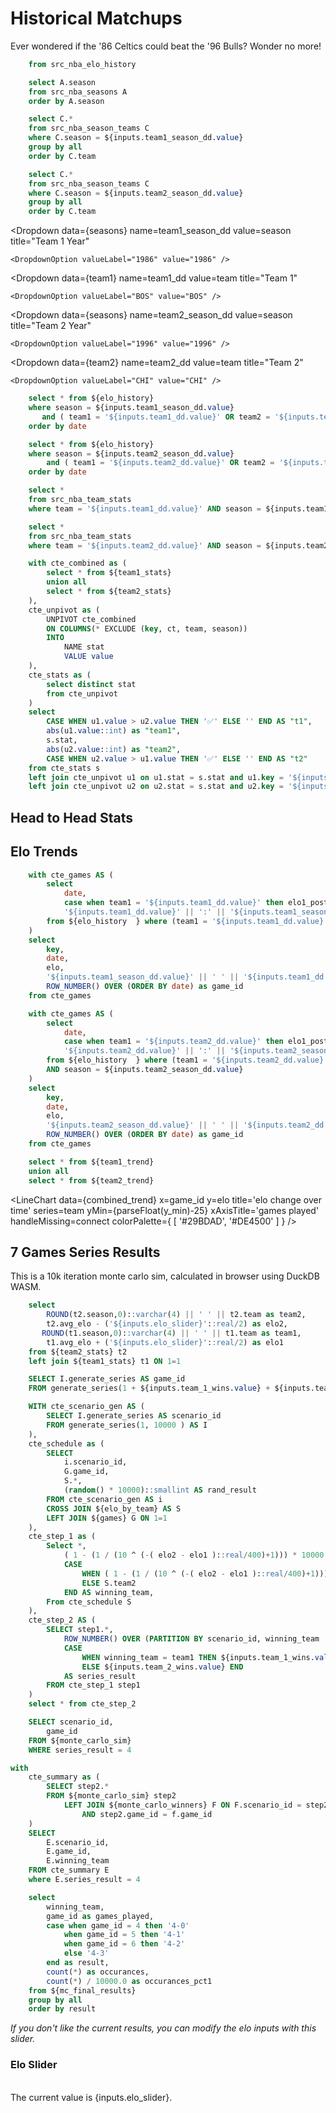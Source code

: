 # Historical Matchups
Ever wondered if the '86 Celtics could beat the '96 Bulls? Wonder no more!

```sql elo_history
    from src_nba_elo_history
```

```sql seasons
    select A.season
    from src_nba_seasons A
    order by A.season
```

```sql team1
    select C.*
    from src_nba_season_teams C
    where C.season = ${inputs.team1_season_dd.value}
    group by all
    order by C.team
```

```sql team2
    select C.* 
    from src_nba_season_teams C
    where C.season = ${inputs.team2_season_dd.value}
    group by all
    order by C.team
```

<Dropdown
    data={seasons} 
    name=team1_season_dd
    value=season
    title="Team 1 Year"
>
    <DropdownOption valueLabel="1986" value="1986" />
</Dropdown>

<Dropdown
    data={team1} 
    name=team1_dd
    value=team
    title="Team 1"
>
    <DropdownOption valueLabel="BOS" value="BOS" />
</Dropdown>

<Dropdown
    data={seasons} 
    name=team2_season_dd
    value=season
    title="Team 2 Year"
>
    <DropdownOption valueLabel="1996" value="1996" />
</Dropdown>

<Dropdown
    data={team2} 
    name=team2_dd
    value=team
    title="Team 2"
>
    <DropdownOption valueLabel="CHI" value="CHI" />
</Dropdown>

```sql team1_history
    select * from ${elo_history}
    where season = ${inputs.team1_season_dd.value}
       and ( team1 = '${inputs.team1_dd.value}' OR team2 = '${inputs.team1_dd.value}')
    order by date
```

```sql team2_history
    select * from ${elo_history}
    where season = ${inputs.team2_season_dd.value}
        and ( team1 = '${inputs.team2_dd.value}' OR team2 = '${inputs.team2_dd.value}')
    order by date
```

```sql team1_stats
    select * 
    from src_nba_team_stats 
    where team = '${inputs.team1_dd.value}' AND season = ${inputs.team1_season_dd.value}
```

```sql team2_stats
    select * 
    from src_nba_team_stats 
    where team = '${inputs.team2_dd.value}' AND season = ${inputs.team2_season_dd.value}
```

```sql stat_table
    with cte_combined as (
        select * from ${team1_stats}
        union all
        select * from ${team2_stats}
    ),
    cte_unpivot as (
        UNPIVOT cte_combined
        ON COLUMNS(* EXCLUDE (key, ct, team, season))
        INTO
            NAME stat
            VALUE value
    ),
    cte_stats as (
        select distinct stat
        from cte_unpivot
    )
    select 
        CASE WHEN u1.value > u2.value THEN '✅' ELSE '' END AS "t1",
        abs(u1.value::int) as "team1",
        s.stat,
        abs(u2.value::int) as "team2",
        CASE WHEN u2.value > u1.value THEN '✅' ELSE '' END AS "t2"
    from cte_stats s
    left join cte_unpivot u1 on u1.stat = s.stat and u1.key = '${inputs.team1_dd.value}' || ':' || '${inputs.team1_season_dd.value}'
    left join cte_unpivot u2 on u2.stat = s.stat and u2.key = '${inputs.team2_dd.value}' || ':' || '${inputs.team2_season_dd.value}'
```

## Head to Head Stats

<DataTable data={stat_table} rows=all>
    <Column id="t1" align="center" title=" " />
    <Column id="team1" align="right" title="{inputs.team1_season_dd.value} {inputs.team1_dd.value}"/>
    <Column id="stat" align="center" title="category" />
    <Column id="team2" align="left" title="{inputs.team2_season_dd.value} {inputs.team2_dd.value}"/>
    <Column id="t2" align="center" title=" " />
</DataTable>

## Elo Trends

```sql team1_trend
    with cte_games AS (
        select 
            date,
            case when team1 = '${inputs.team1_dd.value}' then elo1_post else elo2_post end as elo,
            '${inputs.team1_dd.value}' || ':' || '${inputs.team1_season_dd.value}' as key,
        from ${elo_history  } where (team1 = '${inputs.team1_dd.value}' OR team2 = '${inputs.team1_dd.value}') AND season = ${inputs.team1_season_dd.value}
    )
    select 
        key, 
        date,
        elo,
        '${inputs.team1_season_dd.value}' || ' ' || '${inputs.team1_dd.value}' as team,
        ROW_NUMBER() OVER (ORDER BY date) as game_id
    from cte_games
```

```sql team2_trend
    with cte_games AS (
        select 
            date,
            case when team1 = '${inputs.team2_dd.value}' then elo1_post else elo2_post end as elo,
            '${inputs.team2_dd.value}' || ':' || '${inputs.team2_season_dd.value}' as key,
        from ${elo_history  } where (team1 = '${inputs.team2_dd.value}' OR team2 = '${inputs.team2_dd.value}') 
        AND season = ${inputs.team2_season_dd.value}
    )
    select 
        key, 
        date,
        elo,
        '${inputs.team2_season_dd.value}' || ' ' || '${inputs.team2_dd.value}' as team,
        ROW_NUMBER() OVER (ORDER BY date) as game_id
    from cte_games
```

```sql combined_trend
    select * from ${team1_trend}
    union all
    select * from ${team2_trend}
```

<script>

$: y_min = Math.min(...combined_trend.map(item => item.elo))

</script>

<LineChart
    data={combined_trend} 
    x=game_id
    y=elo
    title='elo change over time'
    series=team
    yMin={parseFloat(y_min)-25}
    xAxisTitle='games played'
    handleMissing=connect
    colorPalette={
        [
        '#29BDAD',
        '#DE4500'
        ]
    }
/>

## 7 Games Series Results

This is a 10k iteration monte carlo sim, calculated in browser using DuckDB WASM.

<Dropdown title="Team 1 wins" name=team_1_wins>
    <DropdownOption valueLabel="0" value="0" />
    <DropdownOption valueLabel="1" value="1" />
    <DropdownOption valueLabel="2" value="2" />
    <DropdownOption valueLabel="3" value="3" />
</Dropdown>

<Dropdown title="Team 2 wins" name=team_2_wins>
    <DropdownOption valueLabel="0" value="0" />
    <DropdownOption valueLabel="1" value="1" />
    <DropdownOption valueLabel="2" value="2" />
    <DropdownOption valueLabel="3" value="3" />
</Dropdown>

```sql elo_by_team
    select 
        ROUND(t2.season,0)::varchar(4) || ' ' || t2.team as team2,
        t2.avg_elo - ('${inputs.elo_slider}'::real/2) as elo2,
       ROUND(t1.season,0)::varchar(4) || ' ' || t1.team as team1,
        t1.avg_elo + ('${inputs.elo_slider}'::real/2) as elo1
    from ${team2_stats} t2
    left join ${team1_stats} t1 ON 1=1
```

```sql games
    SELECT I.generate_series AS game_id
    FROM generate_series(1 + ${inputs.team_1_wins.value} + ${inputs.team_2_wins.value}, 7) AS I
```


```sql monte_carlo_sim
    WITH cte_scenario_gen AS (
        SELECT I.generate_series AS scenario_id
        FROM generate_series(1, 10000 ) AS I
    ),
    cte_schedule as (
        SELECT
            i.scenario_id,
            G.game_id,
            S.*,
            (random() * 10000)::smallint AS rand_result
        FROM cte_scenario_gen AS i
        CROSS JOIN ${elo_by_team} AS S
        LEFT JOIN ${games} G ON 1=1
    ),
    cte_step_1 as (
        Select *,
            ( 1 - (1 / (10 ^ (-( elo2 - elo1 )::real/400)+1))) * 10000 as team1_win_probability,
            CASE 
                WHEN ( 1 - (1 / (10 ^ (-( elo2 - elo1 )::real/400)+1))) * 10000  >= rand_result THEN S.team1
                ELSE S.team2
            END AS winning_team,
        From cte_schedule S
    ),
    cte_step_2 AS (
        SELECT step1.*,
            ROW_NUMBER() OVER (PARTITION BY scenario_id, winning_team  ORDER BY scenario_id, game_id ) +
            CASE 
                WHEN winning_team = team1 THEN ${inputs.team_1_wins.value} 
                ELSE ${inputs.team_2_wins.value} END 
            AS series_result
        FROM cte_step_1 step1
    )
    select * from cte_step_2
```

```sql monte_carlo_winners
    SELECT scenario_id,
        game_id
    FROM ${monte_carlo_sim}
    WHERE series_result = 4
```

```sql mc_final_results
with
    cte_summary as (
        SELECT step2.* 
        FROM ${monte_carlo_sim} step2
            LEFT JOIN ${monte_carlo_winners} F ON F.scenario_id = step2.scenario_id 
                AND step2.game_id = f.game_id
    )
    SELECT
        E.scenario_id,
        E.game_id,
        E.winning_team
    FROM cte_summary E
    where E.series_result = 4
```

```sql mc_summary
    select
        winning_team,
        game_id as games_played,
        case when game_id = 4 then '4-0'
            when game_id = 5 then '4-1'
            when game_id = 6 then '4-2'
            else '4-3'
        end as result,
        count(*) as occurances,
        count(*) / 10000.0 as occurances_pct1
    from ${mc_final_results}
    group by all
    order by result
```

<BarChart 
    data={mc_summary}
    x=winning_team
    y=occurances_pct1
    series=result
    xAxisTitle=games_played
    title='Outcome by Team'
    labels=true
    swapXY=true 
/>

<BarChart 
    data={mc_summary}
    x=result
    y=occurances_pct1
    series=winning_team
    xAxisTitle=games_played
    title='Outcomes by Series Result'
    type=grouped
    labels=true
    sort=false
    swapXY=true 
/>

_If you don't like the current results, you can modify the elo inputs with this slider._

### Elo Slider

<Slider
    name=elo_slider
    value=score
    current=0
    title="elo slider"
/>
<br>
The current value is {inputs.elo_slider}. 
